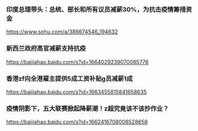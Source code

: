 ### 印度总理带头：总统、部长和所有议员减薪30%，为抗击疫情筹措资金
https://www.sohu.com/a/386674546_194632

### 新西兰政府高官减薪支持抗疫
https://baijiahao.baidu.com/s?id=1664029239070085776

### 香港zf向全港雇主提供5成工资补贴g员减薪1成
https://baijiahao.baidu.com/s?id=1663455815841658635

### 疫情阴影下，五大联赛掀起降薪潮！z超究竟该不该抄作业？
https://baijiahao.baidu.com/s?id=1662416708008528658

